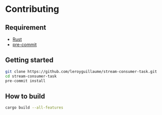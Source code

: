 # Contributing

## Requirement

- [Rust](https://rustup.rs/)
- [pre-commit](https://pre-commit.com/)

## Getting started

```bash
git clone https://github.com/leroyguillaume/stream-consumer-task.git
cd stream-consumer-task
pre-commit install
```

## How to build

```bash
cargo build --all-features
```
